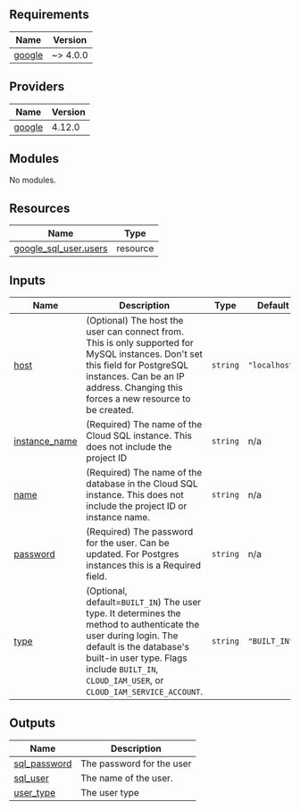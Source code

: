 <!-- BEGIN_TF_DOCS -->
## Requirements

| Name | Version |
|------|---------|
| <a name="requirement_google"></a> [google](#requirement\_google) | ~> 4.0.0 |

## Providers

| Name | Version |
|------|---------|
| <a name="provider_google"></a> [google](#provider\_google) | 4.12.0 |

## Modules

No modules.

## Resources

| Name | Type |
|------|------|
| [google_sql_user.users](https://registry.terraform.io/providers/hashicorp/google/latest/docs/resources/sql_user) | resource |

## Inputs

| Name | Description | Type | Default | Required |
|------|-------------|------|---------|:--------:|
| <a name="input_host"></a> [host](#input\_host) | (Optional) The host the user can connect from. This is only supported for MySQL instances. Don't set this field for PostgreSQL instances. Can be an IP address. Changing this forces a new resource to be created. | `string` | `"localhost"` | no |
| <a name="input_instance_name"></a> [instance\_name](#input\_instance\_name) | (Required) The name of the Cloud SQL instance. This does not include the project ID | `string` | n/a | yes |
| <a name="input_name"></a> [name](#input\_name) | (Required) The name of the database in the Cloud SQL instance. This does not include the project ID or instance name. | `string` | n/a | yes |
| <a name="input_password"></a> [password](#input\_password) | (Required) The password for the user. Can be updated. For Postgres instances this is a Required field. | `string` | n/a | yes |
| <a name="input_type"></a> [type](#input\_type) | (Optional, default=`BUILT_IN`) The user type. It determines the method to authenticate the user during login. The default is the database's built-in user type. Flags include `BUILT_IN`, `CLOUD_IAM_USER`, or `CLOUD_IAM_SERVICE_ACCOUNT`. | `string` | `"BUILT_IN"` | no |

## Outputs

| Name | Description |
|------|-------------|
| <a name="output_sql_password"></a> [sql\_password](#output\_sql\_password) | The password for the user |
| <a name="output_sql_user"></a> [sql\_user](#output\_sql\_user) | The name of the user. |
| <a name="output_user_type"></a> [user\_type](#output\_user\_type) | The user type |
<!-- END_TF_DOCS -->
